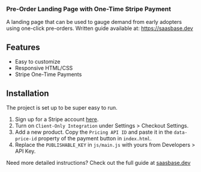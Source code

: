 ### Pre-Order Landing Page with One-Time Stripe Payment
A landing page that can be used to gauge demand from early adopters using one-click pre-orders. Written guide available at: https://saasbase.dev

## Features
- Easy to customize
- Responsive HTML/CSS
- Stripe One-Time Payments

## Installation
The project is set up to be super easy to run. 
1. Sign up for a Stripe account [here](https://dashboard.stripe.com/login). 
2. Turn on `Client-Only Integration` under Settings > Checkout Settings. 
3. Add a new product. Copy the `Pricing API ID` and paste it in the `data-price-id` property of the payment button in `index.html`.
4. Replace the `PUBLISHABLE_KEY` in `js/main.js` with yours from Developers > API Key. 

Need more detailed instructions? Check out the full guide at [saasbase.dev](saasbase.dev)